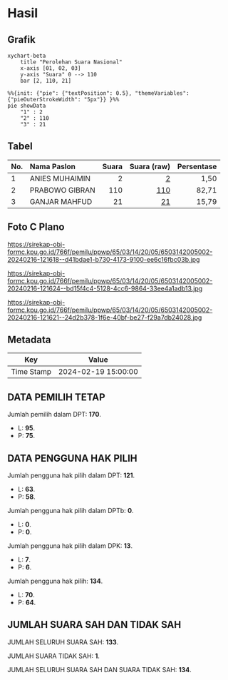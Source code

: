 # Hasil

## Grafik

```mermaid
xychart-beta
    title "Perolehan Suara Nasional"
    x-axis [01, 02, 03]
    y-axis "Suara" 0 --> 110
    bar [2, 110, 21]
```

```mermaid
%%{init: {"pie": {"textPosition": 0.5}, "themeVariables": {"pieOuterStrokeWidth": "5px"}} }%%
pie showData
    "1" : 2
    "2" : 110
    "3" : 21
```

## Tabel

| No. | Nama Paslon    | Suara | Suara (raw) | Persentase |
|:--- |:-------------- | -----:| -----------:| ----------:|
| 1   | ANIES MUHAIMIN | 2     | [2][p-1]    | 1,50       |
| 2   | PRABOWO GIBRAN | 110   | [110][p-2]  | 82,71      |
| 3   | GANJAR MAHFUD  | 21    | [21][p-3]   | 15,79      |


[p-1]: https://github.com/gigit-pemilu/pemilu-2024/blob/main/pilpres/hitung-suara/sub/65-kalimantan-utara/sub/03-nunukan/sub/14-tulin-onsoi/sub/2005-kalunsayan/sub/002-tps/sub/paslon-1.txt
[p-2]: https://github.com/gigit-pemilu/pemilu-2024/blob/main/pilpres/hitung-suara/sub/65-kalimantan-utara/sub/03-nunukan/sub/14-tulin-onsoi/sub/2005-kalunsayan/sub/002-tps/sub/paslon-2.txt
[p-3]: https://github.com/gigit-pemilu/pemilu-2024/blob/main/pilpres/hitung-suara/sub/65-kalimantan-utara/sub/03-nunukan/sub/14-tulin-onsoi/sub/2005-kalunsayan/sub/002-tps/sub/paslon-3.txt

## Foto C Plano

https://sirekap-obj-formc.kpu.go.id/766f/pemilu/ppwp/65/03/14/20/05/6503142005002-20240216-121618--d41bdae1-b730-4173-9100-ee6c16fbc03b.jpg

https://sirekap-obj-formc.kpu.go.id/766f/pemilu/ppwp/65/03/14/20/05/6503142005002-20240216-121624--bd15f4c4-5128-4cc6-9864-33ee4a1adb13.jpg

https://sirekap-obj-formc.kpu.go.id/766f/pemilu/ppwp/65/03/14/20/05/6503142005002-20240216-121621--24d2b378-1f6e-40bf-be27-f29a7db24028.jpg


## Metadata

| Key        | Value               |
| ---------- | ------------------- |
| Time Stamp | 2024-02-19 15:00:00 |


## DATA PEMILIH TETAP

Jumlah pemilih dalam DPT: **170**.
 * L: **95**.
 * P: **75**.

## DATA PENGGUNA HAK PILIH

Jumlah pengguna hak pilih dalam DPT: **121**.
 * L: **63**.
 * P: **58**.

Jumlah pengguna hak pilih dalam DPTb: **0**.
 * L: **0**.
 * P: **0**.

Jumlah pengguna hak pilih dalam DPK: **13**.
 * L: **7**.
 * P: **6**.

Jumlah pengguna hak pilih: **134**.
 * L: **70**.
 * P: **64**.

## JUMLAH SUARA SAH DAN TIDAK SAH

JUMLAH SELURUH SUARA SAH: **133**.

JUMLAH SUARA TIDAK SAH: **1**.

JUMLAH SELURUH SUARA SAH DAN SUARA TIDAK SAH: **134**.


